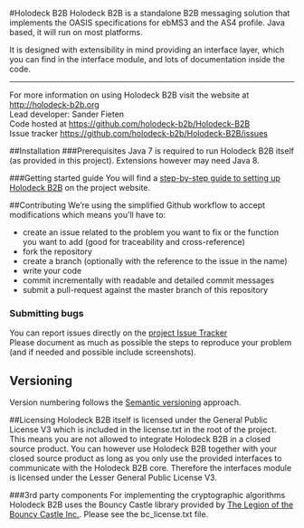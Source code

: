 #Holodeck B2B
Holodeck B2B is a standalone B2B messaging solution that implements the OASIS specifications for ebMS3 and the AS4 profile. Java based, it will run on most platforms. 

It is designed with extensibility in mind providing an interface layer, which you can find in the interface module, and lots of documentation inside the code. 

__________________
For more information on using Holodeck B2B visit the website at http://holodeck-b2b.org  
Lead developer: Sander Fieten  
Code hosted at https://github.com/holodeck-b2b/Holodeck-B2B  
Issue tracker https://github.com/holodeck-b2b/Holodeck-B2B/issues  

##Installation
###Prerequisites
Java 7 is required to run Holodeck B2B itself (as provided in this project). Extensions however may need Java 8. 

###Getting started guide
You will find a [step-by-step guide to setting up Holodeck B2B](http://holodeck-b2b.org/documentation/getting-started/) on the project website.

##Contributing
We’re using the simplified Github workflow to accept modifications which means you’ll have to:
* create an issue related to the problem you want to fix or the function you want to add (good for traceability and cross-reference)
* fork the repository
* create a branch (optionally with the reference to the issue in the name)
* write your code 
* commit incrementally with readable and detailed commit messages
* submit a pull-request against the master branch of this repository

### Submitting bugs
You can report issues directly on the [project Issue Tracker](https://github.com/holodeck-b2b/Holodeck-B2B/issues)  
Please document as much as possible the steps to reproduce your problem (and if needed and possible include screenshots).

## Versioning
Version numbering follows the [Semantic versioning](http://semver.org/) approach.

##Licensing
Holodeck B2B itself is licensed under the General Public License V3 which is included in the license.txt in the root of the project. 
This means you are not allowed to integrate Holodeck B2B in a closed source product. You can however use Holodeck B2B together with your closed source product as long as you only use the provided interfaces to communicate with the Holodeck B2B core. 
Therefore the interfaces module is licensed under the Lesser General Public License V3.

###3rd party components
For implementing the cryptographic algorithms Holodeck B2B uses the Bouncy Castle library provided by [The Legion of the Bouncy Castle Inc.](http://www.bouncycastle.org). Please see the bc_license.txt file.

